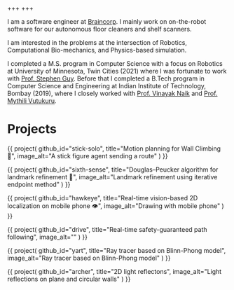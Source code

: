 +++
+++

I am a software engineer at [Braincorp](https://braincorp.com/). I mainly work on on-the-robot software for our autonomous floor cleaners and shelf scanners.

I am interested in the problems at the intersection of Robotics, Computational Bio-mechanics, and Physics-based simulation.

I completed a M.S. program in Computer Science with a focus on Robotics at University of Minnesota, Twin Cities (2021) where I was fortunate to work with [Prof. Stephen Guy](https://www-users.cse.umn.edu/~sjguy/). Before that I completed a B.Tech program in Computer Science and Engineering at Indian Institute of Technology, Bombay (2019), where I closely worked with [Prof. Vinayak Naik](https://www.vinayaknaik.info/) and [Prof. Mythili Vutukuru](https://www.cse.iitb.ac.in/~mythili/).

# Projects

{{ project(
    github_id="stick-solo",
    title="Motion planning for Wall Climbing 🧗",
    image_alt="A stick figure agent sending a route"
) }}

{{ project(
    github_id="sixth-sense",
    title="Douglas–Peucker algorithm for landmark refinement 🚏",
    image_alt="Landmark refinement using iterative endpoint method"
) }}

{{ project(
    github_id="hawkeye",
    title="Real-time vision-based 2D localization on mobile phone 👁️",
    image_alt="Drawing with mobile phone"
) }}

{{ project(
    github_id="drive",
    title="Real-time safety-guaranteed path following",
    image_alt=""
) }}

{{ project(
    github_id="yart",
    title="Ray tracer based on Blinn-Phong model",
    image_alt="Ray tracer based on Blinn-Phong model"
) }}

{{ project(
    github_id="archer",
    title="2D light reflectons",
    image_alt="Light reflections on plane and circular walls"
) }}
